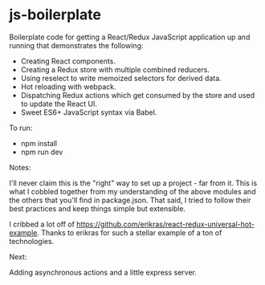 # js-boilerplate

Boilerplate code for getting a React/Redux JavaScript application up and running that demonstrates the following:

- Creating React components.
- Creating a Redux store with multiple combined reducers.
- Using reselect to write memoized selectors for derived data.
- Hot reloading with webpack.
- Dispatching Redux actions which get consumed by the store and used to update the React UI.
- Sweet ES6+ JavaScript syntax via Babel.

To run:

- npm install
- npm run dev

Notes:

I'll never claim this is the "right" way to set up a project - far from it.  This is what I cobbled together from my understanding of the above modules and the others that you'll find in package.json.  That said, I tried to follow their best practices and keep things simple but extensible.  

I cribbed a lot off of https://github.com/erikras/react-redux-universal-hot-example.  Thanks to erikras for such a stellar example of a ton of technologies.

Next:

Adding asynchronous actions and a little express server.
